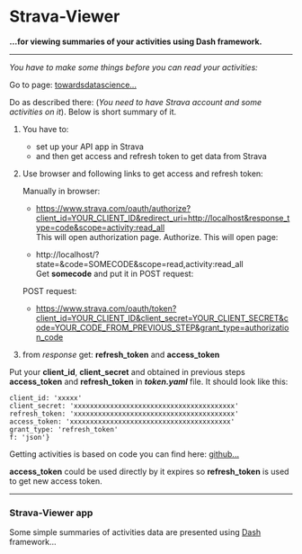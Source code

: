 # Strava-Viewer

**...for viewing summaries of your activities using Dash framework.**

---

*You have to make some things before you can read your activities:*


Go to page: [towardsdatascience...](https://towardsdatascience.com/using-the-strava-api-and-pandas-to-explore-your-activity-data-d94901d9bfde)

Do as described there: (*You need to have Strava account and some activities on it*). Below is short summary of it.

1. You have to:

    - set up your API app in Strava
    - and then get access and refresh token to get data from Strava

2. Use browser and following links to get access and refresh token:

   Manually in browser:
   
   - https://www.strava.com/oauth/authorize?client_id=YOUR_CLIENT_ID&redirect_uri=http://localhost&response_type=code&scope=activity:read_all  
   This will open authorization page. Authorize. This will open page:
   
   - http://localhost/?state=&code=SOMECODE&scope=read,activity:read_all  
   Get **somecode** and put it in POST request:

   POST request:

    - https://www.strava.com/oauth/token?client_id=YOUR_CLIENT_ID&client_secret=YOUR_CLIENT_SECRET&code=YOUR_CODE_FROM_PREVIOUS_STEP&grant_type=authorization_code

3. from *response* get: **refresh_token** and **access_token**

Put your **client_id**, **client_secret** and obtained in previous steps **access_token** and **refresh_token** in ***token.yaml*** file. It should look like this:

```{
client_id: 'xxxxx'
client_secret: 'xxxxxxxxxxxxxxxxxxxxxxxxxxxxxxxxxxxxxxxx'
refresh_token: 'xxxxxxxxxxxxxxxxxxxxxxxxxxxxxxxxxxxxxxxx'
access_token: 'xxxxxxxxxxxxxxxxxxxxxxxxxxxxxxxxxxxxxxxx'
grant_type: 'refresh_token'
f: 'json'}
```

Getting activities is based on code you can find here: [github...](https://github.com/franchyze923/Code_From_Tutorials/blob/master/Strava_Api/strava_api.py)

**access_token** could be used directly by it expires so **refresh_token** is used to get new access token.

---

### Strava-Viewer app

Some simple summaries of activities data are presented using  [Dash](https://dash.plotly.com) framework...